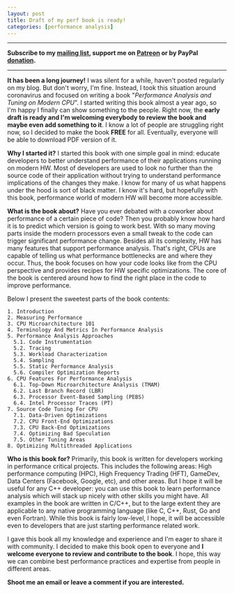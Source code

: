 ```yaml
---
layout: post
title: Draft of my perf book is ready!
categories: [performance analysis]
---
```


------
**Subscribe to my [mailing list](https://mailchi.mp/4eb73720aafe/easyperf), support me on [Patreon](https://www.patreon.com/dendibakh) or by PayPal [donation](https://www.paypal.com/cgi-bin/webscr?cmd=_donations&business=TBM3NW8TKTT34&currency_code=USD&source=url).**

------

**It has been a long journey!** I was silent for a while, haven't posted regularly on my blog. But don't worry, I'm fine. Instead, I took this situation around coronavirus and focused on writing a book "*Performance Analysis and Tuning on Modern CPU*". I started writing this book almost a year ago, so I'm happy I finally can show something to the people. Right now, the **early draft is ready and I'm welcoming everybody to review the book and maybe even add something to it**. I know a lot of people are struggling right now, so I decided to make the book __FREE__ for all. Eventually, everyone will be able to download PDF version of it.

__Why I started it?__ I started this book with one simple goal in mind: educate developers to better understand performance of their applications running on modern HW. Most of developers are used to look no further than the source code of their application without trying to understand performance implications of the changes they make. I know for many of us what happens under the hood is sort of black matter. I know it's hard, but hopefully with this book, performance world of modern HW will become more accessible.

__What is the book about?__ Have you ever debated with a coworker about performance of a certain piece of code? Then you probably know how hard it is to predict which version is going to work best. With so many moving parts inside the modern processors even a small tweak to the code can trigger significant performance change. Besides all its complexity, HW has many features that support performance analysis. That's right, CPUs are capable of telling us what performance bottlenecks are and where they occur. Thus, the book focuses on how your code looks like from the CPU perspective and provides recipes for HW specific optimizations. The core of the book is centered around how to find the right place in the code to improve performance.

Below I present the sweetest parts of the book contents:
```
1. Introduction
2. Measuring Performance
3. CPU Microarchitecture 101
4. Terminology And Metrics In Performance Analysis
5. Performance Analysis Approaches
  5.1. Code Instrumentation
  5.2. Tracing
  5.3. Workload Characterization
  5.4. Sampling
  5.5. Static Performance Analysis
  5.6. Compiler Optimization Reports
6. CPU Features For Performance Analysis
  6.1. Top-Down Microarchitecture Analysis (TMAM)
  6.2. Last Branch Record (LBR)
  6.3. Processor Event-Based Sampling (PEBS)
  6.4. Intel Processor Traces (PT)
7. Source Code Tuning For CPU
  7.1. Data-Driven Optimizations
  7.2. CPU Front-End Optimizations
  7.3. CPU Back-End Optimizations
  7.4. Optimizing Bad Speculation
  7.5. Other Tuning Areas
8. Optimizing Multithreaded Applications
```

__Who is this book for?__ Primarily, this book is written for developers working in performance critical projects. This includes the following areas: High performance computing (HPC), High Frequency Trading (HFT), GameDev, Data Centers (Facebook, Google, etc), and other areas. But I hope it will be useful for any C++ developer: you can use this book to learn performance analysis which will stack up nicely with other skills you might have. All examples in the book are written in C/C++, but to the large extent they are applicable to any native programming language (like C, C++, Rust, Go and even Fortran). While this book is fairly low-level, I hope, it will be accessible even to developers that are just starting performance related work.

I gave this book all my knowledge and experience and I'm eager to share it with community. I decided to make this book open to everyone and **I welcome everyone to review and contribute to the book**. I hope, this way we can combine best performance practices and expertise from people in different areas. 

**Shoot me an email or leave a comment if you are interested.**

